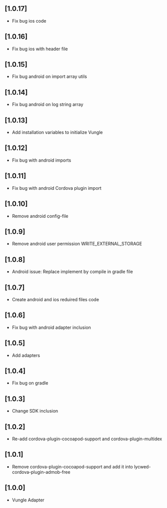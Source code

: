 ## [1.0.17]
- Fix bug ios code

## [1.0.16]
- Fix bug ios with header file

## [1.0.15]
- Fix bug android on import array utils

## [1.0.14]
- Fix bug android on log string array

## [1.0.13]
- Add installation variables to initialize Vungle

## [1.0.12]
- Fix bug with android imports

## [1.0.11]
- Fix bug with android Cordova plugin import

## [1.0.10]
- Remove android config-file

## [1.0.9]
- Remove android user permission WRITE_EXTERNAL_STORAGE

## [1.0.8]
- Android issue: Replace implement by compile in gradle file

## [1.0.7]
- Create android and ios reduired files code

## [1.0.6]
- Fix bug with android adapter inclusion

## [1.0.5]
- Add adapters

## [1.0.4]
- Fix bug on gradle

## [1.0.3]
- Change SDK inclusion

## [1.0.2]
- Re-add cordova-plugin-cocoapod-support and cordova-plugin-multidex

## [1.0.1]
- Remove cordova-plugin-cocoapod-support and add it into lycwed-cordova-plugin-admob-free

## [1.0.0]
- Vungle Adapter